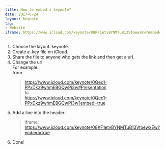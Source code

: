 ```yaml
---
title: How to embed a keynote?
date: 2017-6-24
layout: keynote
tag:
- Website
iframe: https://www.icloud.com/keynote/08KF1etvBYNMTuB13VtoewxEw?embed=true
---
```


1. Choose the layout: keynote.  
2. Create a .key file on iCloud.  
3. Share the file to anyone who gets the link and then get a url.  
4. Change the url  
    For example:  
    from  
    > https://www.icloud.com/keynote/0Qec1-PPxDkz9whmEBGQwPi3w#Presentation  
    to  
    > https://www.icloud.com/keynote/0Qec1-PPxDkz9whmEBGQwPi3w?embed=true  
5. Add a line into the header:  
    > iframe: https://www.icloud.com/keynote/08KF1etvBYNMTuB13VtoewxEw?embed=true  
6. Done!  
